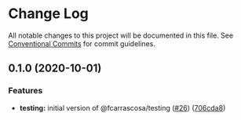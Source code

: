 # Change Log

All notable changes to this project will be documented in this file.
See [Conventional Commits](https://conventionalcommits.org) for commit guidelines.

## 0.1.0 (2020-10-01)

### Features

- **testing:** initial version of @fcarrascosa/testing ([#26](https://github.com/fcarrascosa/fcarrascosa-elements/issues/26)) ([706cda8](https://github.com/fcarrascosa/fcarrascosa-elements/commit/706cda86d5415335a59529d2b84179bf9bf3c296))
